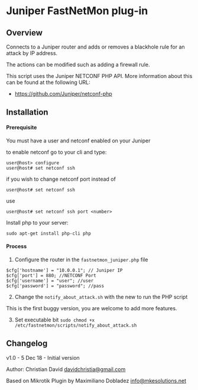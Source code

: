 Juniper FastNetMon plug-in
===========

Overview
--------
Connects to a Juniper router and adds or removes a blackhole rule for an attack by IP address.

The actions can be modified such as adding a firewall rule.

This script uses the Juniper NETCONF PHP API. More information about this can be found at the following URL:
 * https://github.com/Juniper/netconf-php

Installation
------------

#### Prerequisite
You must have a user and netconf enabled on your Juniper

to enable netconf go to your cli and type:
```
user@host> configure
user@host# set netconf ssh
```
if you wish to change netconf port instead of
```
user@host# set netconf ssh
```
use
```
user@host# set netconf ssh port <number>
``` 

Install php to your server:
```
sudo apt-get install php-cli php
```

#### Process
1.  Configure the router in the ```fastnetmon_juniper.php``` file
```
$cfg['hostname'] = "10.0.0.1"; // Juniper IP
$cfg['port'] = 880; //NETCONF Port 
$cfg['username'] = "user"; //user
$cfg['password'] = "password"; //pass
```
2. Change the ```notify_about_attack.sh``` with the new to run the PHP script

This is the first buggy version, you are welcome to add more features.

3. Set executable bit ```sudo chmod +x /etc/fastnetmon/scripts/notify_about_attack.sh```

Changelog
---------
v1.0 - 5 Dec 18 - Initial version

Author: Christian David <davidchristia@gmail.com>

Based on Mikrotik Plugin by Maximiliano Dobladez <info@mkesolutions.net>
